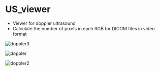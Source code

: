 # US_viewer
  - Viewer for doppler ultrasound 
  - Calculate the number of pixels in each RGB for DICOM files in video format

![doppler3](https://user-images.githubusercontent.com/49828672/100878549-b1370a80-34ed-11eb-8df8-a95e9b13d349.png)

![doppler](https://user-images.githubusercontent.com/49828672/100876823-4684cf80-34eb-11eb-8b91-7bc6afc8cd1e.png)

![doppler2](https://user-images.githubusercontent.com/49828672/100878302-59989f00-34ed-11eb-9104-382858746ead.png)
